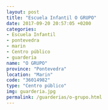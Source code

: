 ```yaml
---
layout: post
title: "Escuela Infantil O GRUPO"
date: 2017-09-20 20:57:05 +0200
categories:
- Escuela Infantil
- pontevedra
- marin
- Centro público
- guarderia
name: "O GRUPO"
province: "Pontevedra"
location: "Marin"
code: "36014982"
type: "Centro público"
img: guarderia.jpg
permalink: /guarderias/o-grupo.html
---
```

